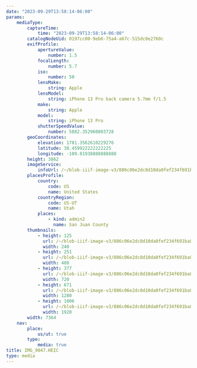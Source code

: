 ```yaml
---
date: "2023-09-29T13:58:14-06:00"
params:
    mediaType:
        captureTime:
            time: "2023-09-29T13:58:14-06:00"
        catalogNodeUid: 0197cc00-9eb6-75a4-a67c-515dc0e2760c
        exifProfile:
            apertureValue:
                number: 1.5
            focalLength:
                number: 5.7
            iso:
                number: 50
            lensMake:
                string: Apple
            lensModel:
                string: iPhone 13 Pro back camera 5.7mm f/1.5
            make:
                string: Apple
            model:
                string: iPhone 13 Pro
            shutterSpeedValue:
                number: 5882.352960803728
        geoCoordinates:
            elevation: 1781.3562610229276
            latitude: 38.459922222222225
            longitude: -109.81938888888888
        height: 3862
        imageService:
            infoUrl: /~/blob-iiif-image-v3/886c06e2dc8d10da0fef234f691ba87d8e7d0e76f42bd7d8de951d3e229f5913/info.json
        placesProfile:
            country:
                code: US
                name: United States
            countryRegion:
                code: US-UT
                name: Utah
            places:
                - kind: admin2
                  name: San Juan County
        thumbnails:
            - height: 125
              url: /~/blob-iiif-image-v3/886c06e2dc8d10da0fef234f691ba87d8e7d0e76f42bd7d8de951d3e229f5913/full/240%2C125/0/default.jpg
              width: 240
            - height: 251
              url: /~/blob-iiif-image-v3/886c06e2dc8d10da0fef234f691ba87d8e7d0e76f42bd7d8de951d3e229f5913/full/480%2C251/0/default.jpg
              width: 480
            - height: 377
              url: /~/blob-iiif-image-v3/886c06e2dc8d10da0fef234f691ba87d8e7d0e76f42bd7d8de951d3e229f5913/full/720%2C377/0/default.jpg
              width: 720
            - height: 671
              url: /~/blob-iiif-image-v3/886c06e2dc8d10da0fef234f691ba87d8e7d0e76f42bd7d8de951d3e229f5913/full/1280%2C671/0/default.jpg
              width: 1280
            - height: 1006
              url: /~/blob-iiif-image-v3/886c06e2dc8d10da0fef234f691ba87d8e7d0e76f42bd7d8de951d3e229f5913/full/1920%2C1006/0/default.jpg
              width: 1920
        width: 7364
    nav:
        place:
            us/ut: true
        type:
            media: true
title: IMG_9047.HEIC
type: media
---
```

